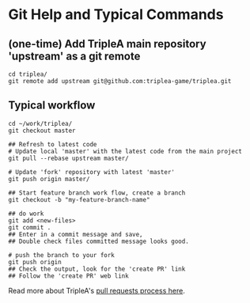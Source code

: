 # Git Help and Typical Commands

## (one-time) Add TripleA main repository 'upstream' as a git remote

```
cd triplea/
git remote add upstream git@github.com:triplea-game/triplea.git
```

## Typical workflow

```
cd ~/work/triplea/
git checkout master

## Refresh to latest code
# Update local 'master' with the latest code from the main project
git pull --rebase upstream master/

# Update 'fork' repository with latest 'master'
git push origin master/

## Start feature branch work flow, create a branch
git checkout -b "my-feature-branch-name"

## do work
git add <new-files>
git commit .
## Enter in a commit message and save,
## Double check files committed message looks good.

# push the branch to your fork
git push origin
## Check the output, look for the 'create PR' link
## Follow the 'create PR' web link
```

Read more about TripleA's  [pull requests process here](../reference/dev-process/pull-requests.md).
